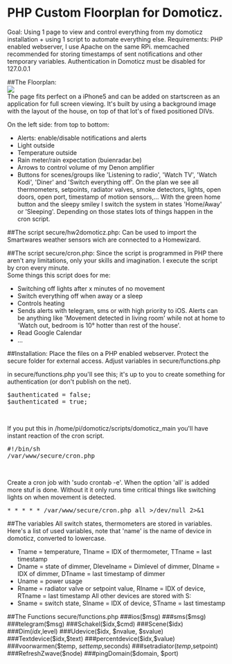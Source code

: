 # PHP Custom Floorplan for Domoticz.

Goal: Using 1 page to view and control everything from my domoticz installation + using 1 script to automate everything else.
Requirements: PHP enabled webserver, I use Apache on the same RPi. memcached recommended for storing timestamps of sent notifications and other temporary variables.
Authentication in Domoticz must be disabled for 127.0.0.1

##The Floorplan:<br>
<img src="http://i.imgur.com/09PpGwB.png"/><br>
The page fits perfect on a iPhone5 and can be added on startscreen as an application for full screen viewing.
It's built by using a background image with the layout of the house, on top of that lot's of fixed positioned DIVs.

On the left side: from top to bottom:
- Alerts: enable/disable notifications and alerts
- Light outside
- Temperature outside
- Rain meter/rain expectation (buienradar.be)
- Arrows to control volume of my Denon amplifier
- Buttons for scenes/groups like 'Listening to radio', 'Watch TV', 'Watch Kodi', 'Diner' and 'Switch everything off'.
On the plan we see all thermometers, setpoints, radiator valves, smoke detectors, lights, open doors, open port, timestamp of motion sensors,...
With the green home button and the sleepy smiley I switch the system in states 'Home/Away' or 'Sleeping'. Depending on those states lots of things happen in the cron script.  

##The script secure/hw2domoticz.php:
Can be used to import the Smartwares weather sensors wich are connected to a Homewizard. 

##The script secure/cron.php:
Since the script is programmed in PHP there aren't any limitations, only your skills and imagination. 
I execute the script by cron every minute.  
Some things this script does for me:
- Switching off lights after x minutes of no movement
- Switch everything off when away or a sleep
- Controls heating
- Sends alerts with telegram, sms or with high priority to iOS. Alerts can be anything like 'Movement detected in living room' while not at home to 'Watch out, bedroom is 10° hotter than rest of the house'.
- Read Google Calendar
- ...

##Installation:
Place the files on a PHP enabled webserver. Protect the secure folder for external access. 
Adjust variables in secure/functions.php

in secure/functions.php you'll see this; it's up to you to create something for authentication (or don't publish on the net).
<pre>$authenticated = false;
$authenticated = true;</pre><br/>


If you put this in /home/pi/domoticz/scripts/domoticz_main you'll have instant reaction of the cron script.
<pre>
#!/bin/sh
/var/www/secure/cron.php
</pre><br>

Create a cron job with 'sudo crontab -e'. When the option 'all' is added more stuf is done. Without it it only runs time critical things like switching lights on when movement is detected. 
<pre>
* * * * * /var/www/secure/cron.php all >/dev/null 2>&1
</pre>

##The variables
All switch states, thermometers are stored in variables. Here's a list of used variables, note that 'name' is the name of device in domoticz, converted to lowercase.
- Tname = temperature, TIname = IDX of thermometer, TTname = last timestamp
- Dname = state of dimmer, Dlevelname = Dimlevel of dimmer, DIname = IDX of dimmer, DTname = last timestamp of dimmer
- Uname = power usage
- Rname = radiator valve or setpoint value, RIname = IDX of device, RTname = last timestamp
All other devices are stored with S:
- Sname = switch state, SIname = IDX of device, STname = last timestamp

##The Functions secure/functions.php
###ios($msg)
###sms($msg)
###telegram($msg)
###Schakel($idx,$cmd)
###Scene($idx)
###Dim($idx,$level)
###Udevice($idx, $nvalue, $svalue)
###Textdevice($idx,$text)
###percentdevice($idx,$value)
###voorwarmen($temp, $settemp,$seconds)
###setradiator($temp,$setpoint)
###RefreshZwave($node)
###pingDomain($domain, $port)
